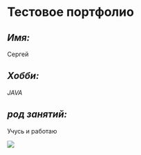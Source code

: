 # Тестовое портфолио

## _Имя:_
Сергей

## _Хобби:_
*JAVA*

## _род занятий:_
Учусь и работаю 

![](https://cache3.youla.io/files/images/720_720_out/5d/9f/5d9f3c4ff094f3919b783ff5.jpg)